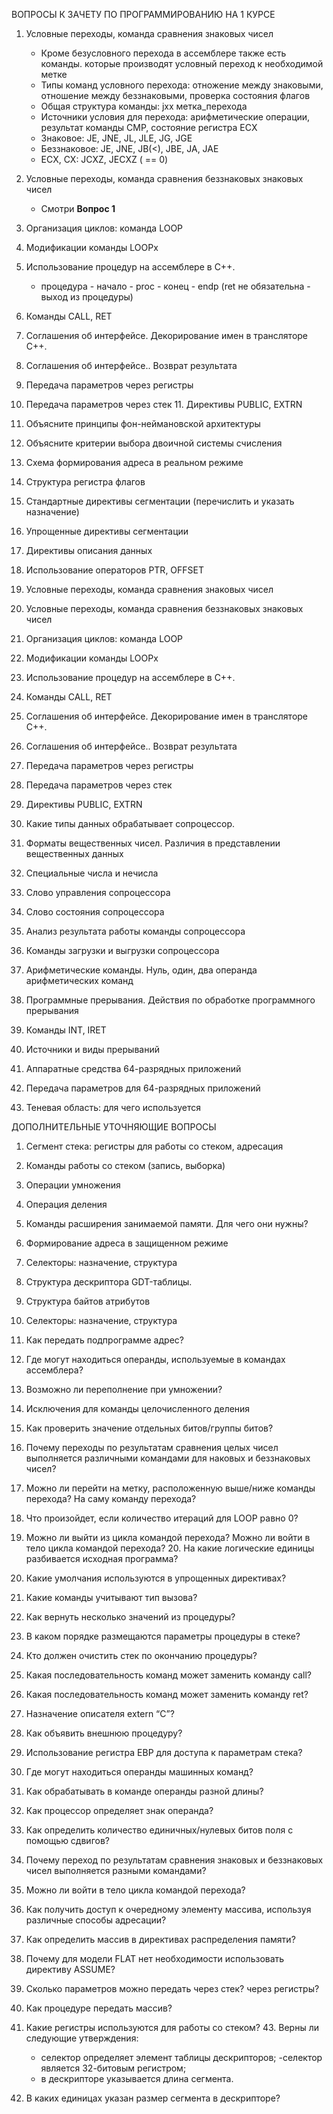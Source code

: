 ВОПРОСЫ К ЗАЧЕТУ ПО ПРОГРАММИРОВАНИЮ НА 1 КУРСЕ

1.  Условные переходы, команда сравнения знаковых чисел
    -   Кроме безусловного перехода в ассемблере также есть команды. которые производят условный переход к необходимой метке
    -   Типы команд условного перехода: отножение между знаковыми, отношение между беззнаковыми, проверка состояния флагов
    -   Общая структура команды: jxx метка_перехода
    -   Источники условия для перехода: арифметические операции, результат команды CMP, состояние регистра ECX
    -   Знаковое: JE, JNE, JL, JLE, JG, JGE
    -   Беззнаковое: JE, JNE, JB(<), JBE, JA, JAE
    -   ECX, CX: JCXZ, JECXZ ( == 0)
2.  Условные переходы, команда сравнения беззнаковых знаковых чисел
    -   Смотри **Вопрос 1**
3.  Организация циклов: команда LOOP
4.  Модификации команды LOOPx
5.  Использование процедур на ассемблере в С++.
    -   процедура - начало - proc - конец - endp (ret не обязательна - выход из процедуры)
6.  Команды CALL, RET
7.  Соглашения об интерфейсе. Декорирование имен в трансляторе C++.
8.  Соглашения об интерфейсе.. Возврат результата
9.  Передача параметров через регистры
10. Передача параметров через стек 11. Директивы PUBLIC, EXTRN
11. Объясните принципы фон-неймановской архитектуры
12. Объясните критерии выбора двоичной системы счисления
13. Схема формирования адреса в реальном режиме
14. Структура регистра флагов
15. Стандартные директивы сегментации (перечислить и указать назначение)
16. Упрощенные директивы сегментации
17. Директивы описания данных
18. Использование операторов PTR, OFFSET
19. Условные переходы, команда сравнения знаковых чисел
20. Условные переходы, команда сравнения беззнаковых знаковых чисел
21. Организация циклов: команда LOOP
22. Модификации команды LOOPx
23. Использование процедур на ассемблере в С++.
24. Команды CALL, RET
25. Соглашения об интерфейсе. Декорирование имен в трансляторе C++.
26. Соглашения об интерфейсе.. Возврат результата
27. Передача параметров через регистры
28. Передача параметров через стек
29. Директивы PUBLIC, EXTRN
30. Какие типы данных обрабатывает сопроцессор.
31. Форматы вещественных чисел. Различия в представлении вещественных данных
32. Специальные числа и нечисла
33. Слово управления сопроцессора
34. Слово состояния сопроцессора
35. Анализ результата работы команды сопроцессора
36. Команды загрузки и выгрузки сопроцессора
37. Арифметические команды. Нуль, один, два операнда арифметических команд
38. Программные прерывания. Действия по обработке программного прерывания
39. Команды INT, IRET
40. Источники и виды прерываний

41. Аппаратные средства 64-разрядных приложений
42. Передача параметров для 64-разрядных приложений
43. Теневая область: для чего используется

ДОПОЛНИТЕЛЬНЫЕ УТОЧНЯЮЩИЕ ВОПРОСЫ

1. Сегмент стека: регистры для работы со стеком, адресация
2. Команды работы со стеком (запись, выборка)
3. Операции умножения
4. Операция деления
5. Команды расширения занимаемой памяти. Для чего они нужны?
6. Формирование адреса в защищенном режиме
7. Селекторы: назначение, структура
8. Структура дескриптора GDT-таблицы.
9. Структура байтов атрибутов
10. Селекторы: назначение, структура
11. Как передать подпрограмме адрес?
12. Где могут находиться операнды, используемые в командах ассемблера?
13. Возможно ли переполнение при умножении?
14. Исключения для команды целочисленного деления
15. Как проверить значение отдельных битов/группы битов?
16. Почему переходы по результатам сравнения целых чисел выполняется различными командами для наковых и беззнаковых чисел?
17. Можно ли перейти на метку, расположенную выше/ниже команды перехода? На саму команду перехода?
18. Что произойдет, если количество итераций для LOOP равно 0?
19. Можно ли выйти из цикла командой перехода? Можно ли войти в тело цикла командой перехода? 20. На какие логические единицы разбивается исходная программа?
20. Какие умолчания используются в упрощенных директивах?
21. Какие команды учитывают тип вызова?
22. Как вернуть несколько значений из процедуры?
23. В каком порядке размещаются параметры процедуры в стеке?
24. Кто должен очистить стек по окончанию процедуры?
25. Какая последовательность команд может заменить команду call?
26. Какая последовательность команд может заменить команду ret?
27. Назначение описателя extern “C”?
28. Как объявить внешнюю процедуру?
29. Использование регистра EBP для доступа к параметрам стека?
30. Где могут находиться операнды машинных команд?
31. Как обрабатывать в команде операнды разной длины?
32. Как процессор определяет знак операнда?
33. Как определить количество единичных/нулевых битов поля с помощью сдвигов?
34. Почему переход по результатам сравнения знаковых и беззнаковых чисел выполняется разными командами?
35. Можно ли войти в тело цикла командой перехода?
36. Как получить доступ к очередному элементу массива, используя различные способы адресации?
37. Как определить массив в директивах распределения памяти?
38. Почему для модели FLAT нет необходимости использовать директиву ASSUME?
39. Сколько параметров можно передать через стек? через регистры?
40. Как процедуре передать массив?
41. Какие регистры используются для работы со стеком? 43. Верны ли следующие утверждения:

    - селектор определяет элемент таблицы дескрипторов;
      -селектор является 32-битовым регистром;
    - в дескрипторе указывается длина сегмента.

42. В каких единицах указан размер сегмента в дескрипторе?
